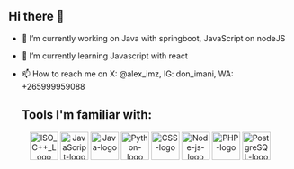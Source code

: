 ## Hi there 👋
- 🔭 I’m currently working on Java with springboot, JavaScript on nodeJS
- 🌱 I’m currently learning Javascript with react
- 📫 How to reach me on X: @alex_imz, IG: don_imani, WA: +265999959088

  ## Tools I'm familiar with:
<p align="center">
  <img src="https://github.com/alexdev2001/alexdev2001/assets/146278746/1e4c601b-1d9a-4e86-b23c-55aec3dd4cab" alt="ISO_C++_Logo" width="50" height="50">
  <img src="https://github.com/alexdev2001/alexdev2001/assets/146278746/89f9d6ec-f445-42a4-b647-2dffd400801b" alt="JavaScript-logo" width="50" height="50">
  <img src="https://github.com/alexdev2001/alexdev2001/assets/146278746/a35bde47-df9e-49d4-9abe-1351c1ad00bc" alt="Java-logo" width="50" height="50">
  <img src="https://github.com/alexdev2001/alexdev2001/assets/146278746/50b315a6-a36f-4d70-bfd5-3f31b8d2df4f" alt="Python-logo" width="50" height="50">
  <img src="https://github.com/alexdev2001/alexdev2001/assets/146278746/a43ba3d5-3c76-49c9-a975-0d0c13c874c5" alt="CSS-logo" width="50" height="50">
  <img src="https://github.com/alexdev2001/alexdev2001/assets/146278746/70d422e6-fcd8-4086-8118-845348a7090e" alt="Node-js-logo" width="50" height="50">
  <img src="https://github.com/alexdev2001/alexdev2001/assets/146278746/b495f6f7-3c58-4cfb-b7c4-c4279180a9b6" alt="PHP-logo" width="50" height="50">
  <img src="https://github.com/alexdev2001/alexdev2001/assets/146278746/d5756936-50e7-45c7-a13c-478241534da7" alt="PostgreSQL-logo" width="50" height="50">
</p>






<!--
**alexdev2001/alexdev2001** is a ✨ _special_ ✨ repository because its `README.md` (this file) appears on your GitHub profile.

Here are some ideas to get you started:

- 🔭 I’m currently working on ...
- 🌱 I’m currently learning ...
- 👯 I’m looking to collaborate on ...
- 🤔 I’m looking for help with ...
- 💬 Ask me about ...
- 📫 How to reach me: ...
- 😄 Pronouns: ...
- ⚡ Fun fact: ...
-->
